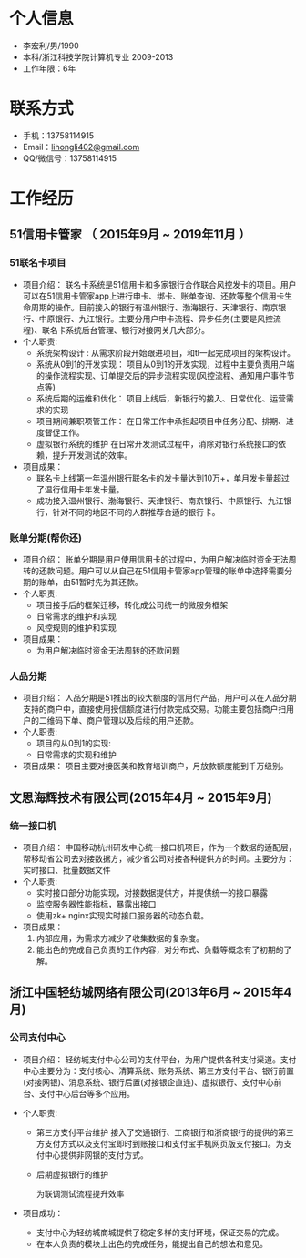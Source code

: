 # 个人信息

 - 李宏利/男/1990 
 - 本科/浙江科技学院计算机专业 2009-2013
 - 工作年限：6年



# 联系方式

- 手机：13758114915
- Email：lihongli402@gmail.com
- QQ/微信号：13758114915




# 工作经历
## 51信用卡管家 （ 2015年9月 ~ 2019年11月 ）

### 51联名卡项目

* 项目介绍：
	联名卡系统是51信用卡和多家银行合作联合风控发卡的项目。用户可以在51信用卡管家app上进行申卡、绑卡、账单查询、还款等整个信用卡生命周期的操作。目前接入的银行有温州银行、渤海银行、天津银行、南京银行、中原银行、九江银行。主要分用户申卡流程、异步任务(主要是风控流程)、联名卡系统后台管理、银行对接网关几大部分。
* 个人职责:
	* 系统架构设计  :
		从需求阶段开始跟进项目，和tl一起完成项目的架构设计。
	* 系统从0到1的开发实现：
		项目从0到1的开发实现，过程中主要负责用户端的操作流程实现、订单提交后的异步流程实现(风控流程、通知用户事件节点等)
	* 系统后期的运维和优化：
		项目上线后，新银行的接入、日常优化、运营需求的实现
	* 项目期间兼职项管工作：
		在日常工作中承担起项目中任务分配、排期、进度督促工作。
	* 虚拟银行系统的维护
		在日常开发测试过程中，消除对银行系统接口的依赖，提升开发测试的效率。
* 项目成果：
	* 联名卡上线第一年温州银行联名卡的发卡量达到10万+，单月发卡量超过了温行信用卡年发卡量。
	* 成功接入温州银行、渤海银行、天津银行、南京银行、中原银行、九江银行，针对不同的地区不同的人群推荐合适的银行卡。

### 账单分期(帮你还)

* 项目介绍：
	账单分期是用户使用信用卡的过程中，为用户解决临时资金无法周转的还款问题。用户可以从自己在51信用卡管家app管理的账单中选择需要分期的账单，由51暂时先为其还款。
* 个人职责:
	* 项目接手后的框架迁移，转化成公司统一的微服务框架
	* 日常需求的维护和实现
	* 风控规则的维护和实现
* 项目成果：
	* 为用户解决临时资金无法周转的还款问题
### 人品分期

* 项目介绍：
	人品分期是51推出的较大额度的信用付产品，用户可以在人品分期支持的商户中，直接使用授信额度进行付款完成交易。功能主要包括商户扫用户的二维码下单、商户管理以及后续的用户还款。
* 个人职责:
	* 项目的从0到1的实现:
	* 日常需求的实现和维护
* 项目成果：
	项目主要对接医美和教育培训商户，月放款额度能到千万级别。

## 文思海辉技术有限公司(2015年4月 ~ 2015年9月)

### 统一接口机

* 项目介绍：
	中国移动杭州研发中心统一接口机项目，作为一个数据的适配层，帮移动省公司去对接数据方，减少省公司对接各种提供方的时间。主要分为：实时接口、批量数据文件
* 个人职责:
	* 实时接口部分功能实现，对接数据提供方，并提供统一的接口暴露
	* 监控服务器性能指标，暴露出接口
	* 使用zk+ nginx实现实时接口服务器的动态负载。
* 项目成果：
	1. 内部应用，为需求方减少了收集数据的复杂度。
	2. 能出色的完成自己负责的工作内容，对分布式、负载等概念有了初期的了解。

## 浙江中国轻纺城网络有限公司(2013年6月 ~ 2015年4月)

### 公司支付中心

* 项目介绍：
  轻纺城支付中心公司的支付平台，为用户提供各种支付渠道。支付中心主要分为：支付核心、清算系统、账务系统、第三方支付平台、银行前置(对接网银)、消息系统、银行后置(对接银企直连)、虚拟银行、支付中心前台、支付中心后台等多个应用。
* 个人职责:
	* 第三方支付平台维护
		接入了交通银行、工商银行和浙商银行的提供的第三方支付方式以及支付宝即时到账接口和支付宝手机网页版支付接口。为支付中心提供非网银的支付方式。
		
	* 后期虚拟银行的维护
	
		为联调测试流程提升效率
* 项目成功：
	
	* 支付中心为轻纺城商城提供了稳定多样的支付环境，保证交易的完成。
	* 在本人负责的模块上出色的完成任务，能提出自己的想法和意见。

​    